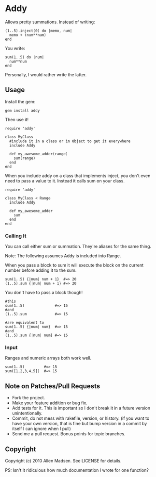 # Addy

Allows pretty summations. Instead of writing:

    (1..5).inject(0) do |memo, num|
      memo + (num**num)
    end

You write:

    sum(1..5) do |num|
      num**num
    end
    
Personally, I would rather write the latter.

## Usage

Install the gem:

    gem install addy

Then use it!

    require 'addy'

    class MyClass
      #include it in a class or in Object to get it everywhere
      include Addy
      
      def my_awesome_adder(range)
        sum(range)
      end
    end

When you include addy on a class that implements inject, you don't even need to pass a value to it. Instead it calls sum on your class.

    require 'addy'

    class MyClass < Range
      include Addy
      
      def my_awesome_adder
        sum
      end
    end

### Calling It
You can call either sum or summation. They're aliases for the same thing.

Note: The following assumes Addy is included into Range.

When you pass a block to sum it will execute the block on the current number before adding it to the sum.

    sum(1..5) {|num| num + 1}  #=> 20
    (1..5).sum {|num| num + 1} #=> 20

You don't have to pass a block though!

    #this
    sum(1..5)              #=> 15
    #and
    (1..5).sum             #=> 15
    
    #are equivalent to
    sum(1..5) {|num| num}  #=> 15
    #and
    (1..5).sum {|num| num} #=> 15
    
### Input
Ranges and numeric arrays both work well.

    sum(1..5)         #=> 15
    sum([1,2,3,4,5])  #=> 15

## Note on Patches/Pull Requests
 
* Fork the project.
* Make your feature addition or bug fix.
* Add tests for it. This is important so I don't break it in a
  future version unintentionally.
* Commit, do not mess with rakefile, version, or history.
  (if you want to have your own version, that is fine but bump version in a commit by itself I can ignore when I pull)
* Send me a pull request. Bonus points for topic branches.

## Copyright

Copyright (c) 2010 Allen Madsen. See LICENSE for details.

PS: Isn't it ridiculous how much documentation I wrote for one function?